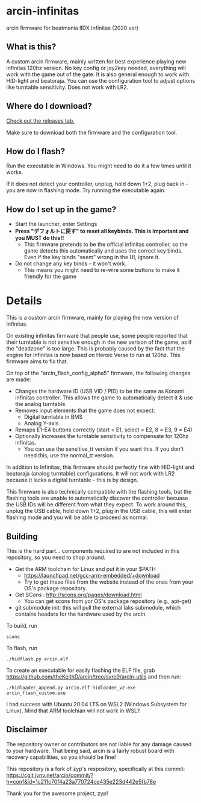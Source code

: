 # arcin-infinitas
arcin firmware for beatmania IIDX Infinitas (2020 ver)

## What is this?
A custom arcin firmware, mainly written for best experience playing new infinitas 120hz version. No key config or joy2key needed, everything will work with the game out of the gate. It is also general enough to work with HID-light and beatoraja. You can use the configuration tool to adjust options like turntable sensitivity. Does not work with LR2.

## Where do I download?

[Check out the releases tab.](https://github.com/minsang-github/arcin-infinitas/releases)

Make sure to download both the firmware and the configuration tool.

## How do I flash?

Run the executable in Windows. You might need to do it a few times until it works.

If it does not detect your controller, unplug, hold down 1+2, plug back in - you are now in flashing mode. Try running the executable again.

## How do I set up in the game?

* Start the launcher, enter Settings
* **Press "デフォルトに戻す" to reset all keybinds. This is important and you MUST do this!!**
    * This firmware pretends to be the official infinitas controller, so the game detects this automatically and uses the correct key binds. Even if the key binds "seem" wrong in the UI, ignore it.
* Do not change any key binds - it won't work.
    * This means you might need to re-wire some buttons to make it friendly for the game

# Details

This is a custom arcin firmware, mainly for playing the new version of Infinitas.

On existing infinitas firmware that people use, some people reported that their turntable is not sensitive enough in the new verison of the game, as if the "deadzone" is too large. This is probably caused by the fact that the engine for Infinitas is now based on Heroic Verse to run at 120hz. This firmware aims to fix that.

On top of the "arcin_flash_config_alpha5" firmware, the following changes are made:

* Changes the hardware ID (USB VID / PID) to be the same as Konami infinitas controller. This allows the game to automatically detect it & use the analog turntable.
* Removes input elements that the game does not expect:
   * Digital turntable in BMS
   * Analog Y-axis
* Remaps E1-E4 buttons correctly (start = E1, select = E2, 8 = E3, 9 = E4)
* Optionally increases the turntable sensitivity to compensate for 120hz infinitas.
   * You can use the sensitive_tt version if you want this. If you don't need this, use the normal_tt version.

In addition to Infinitas, this firmware should perfectly fine with HID-light and beatoraja (analog turntable) configurations. It will not work with LR2 because it lacks a digital turntable - this is by design.

This firmware is also technically compatible with the flashing tools, but the flashing tools are unable to automatically discover the controller becuase the USB IDs will be different from what they expect. To work around this, unplug the USB cable, hold down 1+2, plug in the USB cable, this will enter flashing mode and you will be able to proceed as normal.

## Building
This is the hard part... components required to are not included in this repository, so you need to shop around.

* Get the ARM toolchain for Linux and put it in your $PATH
    * https://launchpad.net/gcc-arm-embedded/+download
    * Try to get these files from the website instead of the ones from your OS's package repository.
* Get SCons : http://scons.org/pages/download.html
    * You can get scons from yor OS's package repository (e.g., apt-get)
* git submodule init: this will pull the external laks submodule, which contains headers for the hardware used by the arcin.

To build, run

    scons

To flash, run

    ./hidflash.py arcin.elf

To create an executable for easily flashing the ELF file, grab https://github.com/theKeithD/arcin/tree/svre9/arcin-utils and then run:

    ./hidloader_append.py arcin.elf hidloader_v2.exe arcin_flash_custom.exe

I had success with Ubuntu 20.04 LTS on WSL2 (Windows Subsystem for Linux). Mind that ARM toolchian will not work in WSL1!

## Disclaimer

The repository owner or contributors are not liable for any damage caused to your hardware. That being said, arcin is a fairly robust board with recovery capabilities, so you should be fine!

This repository is a fork of zyp's respository, specifically at this commit: https://cgit.jvnv.net/arcin/commit/?h=conf&id=1c211c70f4a23a770724ce435e223d442e5fb78e

Thank you for the awesome project, zyp!
